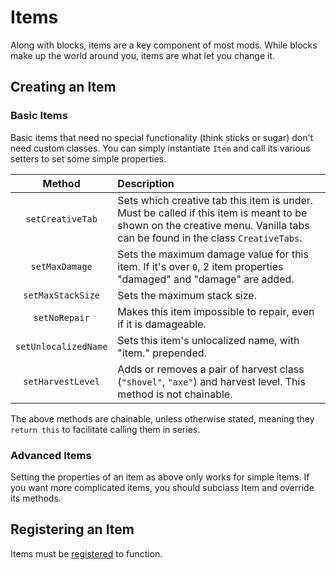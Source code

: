 Items
=====

Along with blocks, items are a key component of most mods. While blocks make up the world around you, items are what let you change it.

Creating an Item
----------------

### Basic Items

Basic items that need no special functionality (think sticks or sugar) don't need custom classes. You can simply instantiate `Item` and call its various setters to set some simple properties.

|         Method         |                  Description                  |
|:----------------------:|:----------------------------------------------|
|    `setCreativeTab`    | Sets which creative tab this item is under. Must be called if this item is meant to be shown on the creative menu. Vanilla tabs can be found in the class `CreativeTabs`. |
|     `setMaxDamage`     | Sets the maximum damage value for this item. If it's over `0`, 2 item properties "damaged" and "damage" are added. |
|    `setMaxStackSize`   | Sets the maximum stack size.                  |
|      `setNoRepair`     | Makes this item impossible to repair, even if it is damageable. |
|  `setUnlocalizedName`  | Sets this item's unlocalized name, with "item." prepended. |
|    `setHarvestLevel`   | Adds or removes a pair of harvest class (`"shovel"`, `"axe"`) and harvest level. This method is not chainable. |

The above methods are chainable, unless otherwise stated, meaning they `return this` to facilitate calling them in series.

### Advanced Items

Setting the properties of an item as above only works for simple items. If you want more complicated items, you should subclass Item and override its methods.

Registering an Item
-------------------

Items must be [registered][registering] to function.

[registering]: ../concepts/registries.md#registering-things
